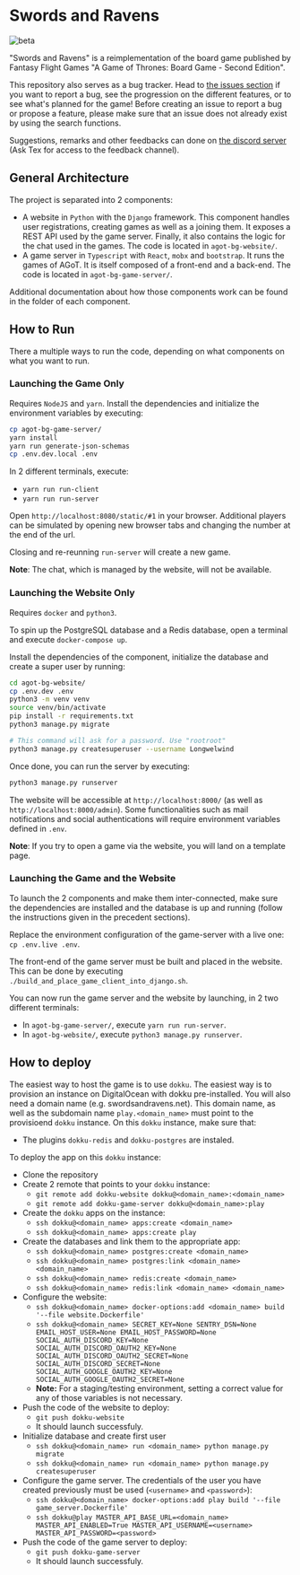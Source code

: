 # Swords and Ravens

![beta](https://img.shields.io/badge/version-beta-blue)

"Swords and Ravens" is a reimplementation of the board game published by Fantasy Flight Games "A Game of Thrones: Board Game - Second Edition".

This repository also serves as a bug tracker. Head to [the issues section](../../issues) if you want to report a bug, see the progression on the different features, or to see what's planned for the game! Before creating an issue to report a bug or propose a feature, please make sure that an issue does not already exist by using the search functions.

Suggestions, remarks and other feedbacks can done on [the discord server](https://discord.gg/wWgCdvM) (Ask Tex for access to the feedback channel).

## General Architecture

The project is separated into 2 components:

* A website in `Python` with the `Django` framework. This component handles user registrations, creating games as well as a joining them. It exposes a REST API used by the game server. Finally, it also contains the logic for the chat used in the games. The code is located in `agot-bg-website/`.
* A game server in `Typescript` with `React`, `mobx` and `bootstrap`. It runs the games of AGoT. It is itself composed of a front-end and a back-end. The code is located in `agot-bg-game-server/`.

Additional documentation about how those components work can be found in the folder of each component.

## How to Run

There a multiple ways to run the code, depending on what components on what you want to run.

### Launching the Game Only

Requires `NodeJS` and `yarn`. Install the dependencies and initialize the environment variables by executing:

```bash
cp agot-bg-game-server/
yarn install
yarn run generate-json-schemas
cp .env.dev.local .env
```

In 2 different terminals, execute:

* `yarn run run-client`
* `yarn run run-server`

Open `http://localhost:8080/static/#1` in your browser. Additional players can be simulated by opening new browser tabs and changing the number at the end of the url.

Closing and re-reunning `run-server` will create a new game.

**Note**: The chat, which is managed by the website, will not be available.

### Launching the Website Only

Requires `docker` and `python3`.

To spin up the PostgreSQL database and a Redis database, open a terminal and execute `docker-compose up`.

Install the dependencies of the component, initialize the database and create a super user by running:

```bash
cd agot-bg-website/
cp .env.dev .env
python3 -m venv venv
source venv/bin/activate
pip install -r requirements.txt
python3 manage.py migrate

# This command will ask for a password. Use "rootroot"
python3 manage.py createsuperuser --username Longwelwind
```

Once done, you can run the server by executing:

```bash
python3 manage.py runserver
```

The website will be accessible at `http://localhost:8000/` (as well as `http://localhost:8000/admin`). Some functionalities such as mail notifications and social authentications will require environment variables defined in `.env`.

**Note**: If you try to open a game via the website, you will land on a template page.

### Launching the Game and the Website

To launch the 2 components and make them inter-connected, make sure the dependencies are installed and the database is up and running (follow the instructions given in the precedent sections).

Replace the environment configuration of the game-server with a live one: `cp .env.live .env`.

The front-end of the game server must be built and placed in the website. This can be done by executing `./build_and_place_game_client_into_django.sh`.

You can now run the game server and the website by launching, in 2 two different terminals:

* In `agot-bg-game-server/`, execute `yarn run run-server`.
* In `agot-bg-website/`, execute `python3 manage.py runserver`.


## How to deploy

The easiest way to host the game is to use `dokku`. The easiest way is to provision an instance on DigitalOcean with dokku pre-installed. You will also need a domain name (e.g. swordsandravens.net). This domain name, as well as the subdomain name `play.<domain_name>` must point to  the provisioend `dokku` instance. On this `dokku` instance, make sure that:

* The plugins `dokku-redis` and `dokku-postgres` are instaled.

To deploy the app on this `dokku` instance:

* Clone the repository
* Create 2 remote that points to your `dokku` instance:
  * `git remote add dokku-website dokku@<domain_name>:<domain_name>`
  * `git remote add dokku-game-server dokku@<domain_name>:play`
* Create the `dokku` apps on the instance:
  * `ssh dokku@<domain_name> apps:create <domain_name>`
  * `ssh dokku@<domain_name> apps:create play`
* Create the databases and link them to the appropriate app:
  * `ssh dokku@<domain_name> postgres:create <domain_name>`
  * `ssh dokku@<domain_name> postgres:link <domain_name> <domain_name>`
  * `ssh dokku@<domain_name> redis:create <domain_name>`
  * `ssh dokku@<domain_name> redis:link <domain_name> <domain_name>`
* Configure the website:
  * `ssh dokku@<domain_name> docker-options:add <domain_name> build '--file website.Dockerfile'`
  * `ssh dokku@<domain_name> SECRET_KEY=None SENTRY_DSN=None EMAIL_HOST_USER=None EMAIL_HOST_PASSWORD=None SOCIAL_AUTH_DISCORD_KEY=None SOCIAL_AUTH_DISCORD_OAUTH2_KEY=None SOCIAL_AUTH_DISCORD_OAUTH2_SECRET=None SOCIAL_AUTH_DISCORD_SECRET=None SOCIAL_AUTH_GOOGLE_OAUTH2_KEY=None SOCIAL_AUTH_GOOGLE_OAUTH2_SECRET=None`
  * **Note:** For a staging/testing environment, setting a correct value for any of those variables is not necessary.
* Push the code of the website to deploy:
  * `git push dokku-website`
  * It should launch successfuly.
* Initialize database and create first user
  * `ssh dokku@<domain_name> run <domain_name> python manage.py migrate`
  * `ssh dokku@<domain_name> run <domain_name> python manage.py createsuperuser`
* Configure the game server. The credentials of the user you have created previously must be used (`<username>` and `<password>`):
  * `ssh dokku@<domain_name> docker-options:add play build '--file game_server.Dockerfile'`
  * `ssh dokku@play MASTER_API_BASE_URL=<domain_name> MASTER_API_ENABLED=True MASTER_API_USERNAME=<username> MASTER_API_PASSWORD=<password>`
* Push the code of the game server to deploy:
  * `git push dokku-game-server`
  * It should launch successfuly.
